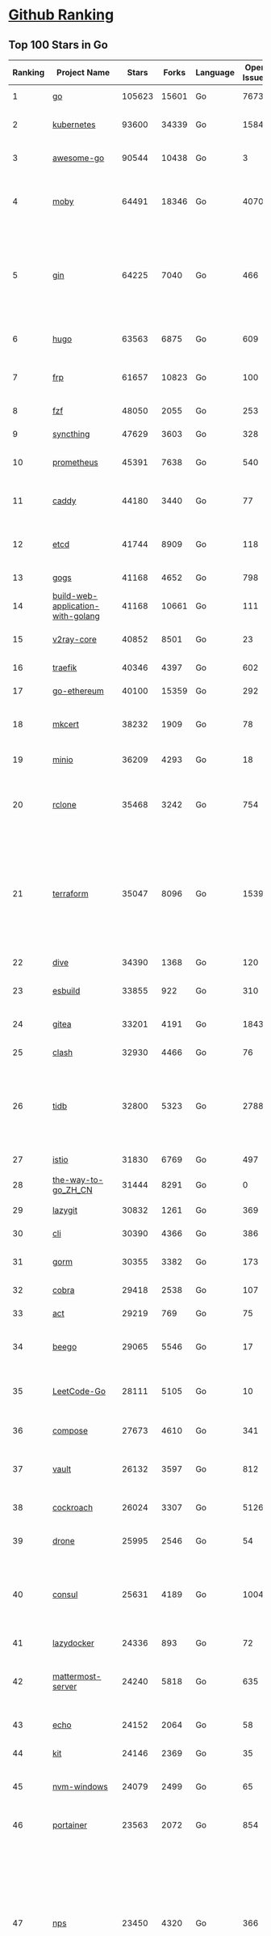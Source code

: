 [Github Ranking](../README.md)
==========

## Top 100 Stars in Go

| Ranking | Project Name | Stars | Forks | Language | Open Issues | Description | Last Commit |
| ------- | ------------ | ----- | ----- | -------- | ----------- | ----------- | ----------- |
| 1 | [go](https://github.com/golang/go) | 105623 | 15601 | Go | 7673 | The Go programming language | 2022-11-10T09:57:48Z |
| 2 | [kubernetes](https://github.com/kubernetes/kubernetes) | 93600 | 34339 | Go | 1584 | Production-Grade Container Scheduling and Management | 2022-11-10T11:49:46Z |
| 3 | [awesome-go](https://github.com/avelino/awesome-go) | 90544 | 10438 | Go | 3 | A curated list of awesome Go frameworks, libraries and software | 2022-11-08T18:15:01Z |
| 4 | [moby](https://github.com/moby/moby) | 64491 | 18346 | Go | 4070 | Moby Project - a collaborative project for the container ecosystem to assemble container-based systems | 2022-11-09T20:30:48Z |
| 5 | [gin](https://github.com/gin-gonic/gin) | 64225 | 7040 | Go | 466 | Gin is a HTTP web framework written in Go (Golang). It features a Martini-like API with much better performance -- up to 40 times faster. If you need smashing performance, get yourself some Gin. | 2022-11-10T01:45:42Z |
| 6 | [hugo](https://github.com/gohugoio/hugo) | 63563 | 6875 | Go | 609 | The world’s fastest framework for building websites. | 2022-11-09T08:01:55Z |
| 7 | [frp](https://github.com/fatedier/frp) | 61657 | 10823 | Go | 100 | A fast reverse proxy to help you expose a local server behind a NAT or firewall to the internet. | 2022-10-31T07:46:46Z |
| 8 | [fzf](https://github.com/junegunn/fzf) | 48050 | 2055 | Go | 253 | :cherry_blossom: A command-line fuzzy finder | 2022-11-10T07:23:50Z |
| 9 | [syncthing](https://github.com/syncthing/syncthing) | 47629 | 3603 | Go | 328 | Open Source Continuous File Synchronization | 2022-11-10T08:35:44Z |
| 10 | [prometheus](https://github.com/prometheus/prometheus) | 45391 | 7638 | Go | 540 | The Prometheus monitoring system and time series database. | 2022-11-10T10:31:57Z |
| 11 | [caddy](https://github.com/caddyserver/caddy) | 44180 | 3440 | Go | 77 | Fast and extensible multi-platform HTTP/1-2-3 web server with automatic HTTPS | 2022-11-09T14:25:15Z |
| 12 | [etcd](https://github.com/etcd-io/etcd) | 41744 | 8909 | Go | 118 | Distributed reliable key-value store for the most critical data of a distributed system | 2022-11-10T10:06:17Z |
| 13 | [gogs](https://github.com/gogs/gogs) | 41168 | 4652 | Go | 798 | Gogs is a painless self-hosted Git service | 2022-11-07T10:03:24Z |
| 14 | [build-web-application-with-golang](https://github.com/astaxie/build-web-application-with-golang) | 41168 | 10661 | Go | 111 | A golang ebook intro how to build a web with golang | 2022-11-08T18:19:51Z |
| 15 | [v2ray-core](https://github.com/v2ray/v2ray-core) | 40852 | 8501 | Go | 23 | A platform for building proxies to bypass network restrictions. | 2022-11-10T02:12:02Z |
| 16 | [traefik](https://github.com/traefik/traefik) | 40346 | 4397 | Go | 602 | The Cloud Native Application Proxy | 2022-11-09T12:12:31Z |
| 17 | [go-ethereum](https://github.com/ethereum/go-ethereum) | 40100 | 15359 | Go | 292 | Official Go implementation of the Ethereum protocol | 2022-11-10T09:39:01Z |
| 18 | [mkcert](https://github.com/FiloSottile/mkcert) | 38232 | 1909 | Go | 78 | A simple zero-config tool to make locally trusted development certificates with any names you'd like. | 2022-10-20T00:24:39Z |
| 19 | [minio](https://github.com/minio/minio) | 36209 | 4293 | Go | 18 | Multi-Cloud :cloud: Object Storage  | 2022-11-10T10:20:46Z |
| 20 | [rclone](https://github.com/rclone/rclone) | 35468 | 3242 | Go | 754 | "rsync for cloud storage" - Google Drive, S3, Dropbox, Backblaze B2, One Drive, Swift, Hubic, Wasabi, Google Cloud Storage, Yandex Files | 2022-11-10T11:52:59Z |
| 21 | [terraform](https://github.com/hashicorp/terraform) | 35047 | 8096 | Go | 1539 | Terraform enables you to safely and predictably create, change, and improve infrastructure. It is an open source tool that codifies APIs into declarative configuration files that can be shared amongst team members, treated as code, edited, reviewed, and versioned. | 2022-11-10T11:13:02Z |
| 22 | [dive](https://github.com/wagoodman/dive) | 34390 | 1368 | Go | 120 | A tool for exploring each layer in a docker image | 2022-11-09T00:54:59Z |
| 23 | [esbuild](https://github.com/evanw/esbuild) | 33855 | 922 | Go | 310 | An extremely fast JavaScript and CSS bundler and minifier | 2022-11-09T14:45:23Z |
| 24 | [gitea](https://github.com/go-gitea/gitea) | 33201 | 4191 | Go | 1843 | Git with a cup of tea, painless self-hosted git service | 2022-11-10T12:01:17Z |
| 25 | [clash](https://github.com/Dreamacro/clash) | 32930 | 4466 | Go | 76 | A rule-based tunnel in Go. | 2022-11-09T17:03:03Z |
| 26 | [tidb](https://github.com/pingcap/tidb) | 32800 | 5323 | Go | 2788 | TiDB is an open-source, cloud-native, distributed, MySQL-Compatible database for elastic scale and real-time analytics. Try free: https://tidbcloud.com/free-trial | 2022-11-10T11:36:29Z |
| 27 | [istio](https://github.com/istio/istio) | 31830 | 6769 | Go | 497 | Connect, secure, control, and observe services. | 2022-11-10T09:33:20Z |
| 28 | [the-way-to-go_ZH_CN](https://github.com/unknwon/the-way-to-go_ZH_CN) | 31444 | 8291 | Go | 0 | 《The Way to Go》中文译本，中文正式名《Go 入门指南》 | 2022-10-27T03:28:59Z |
| 29 | [lazygit](https://github.com/jesseduffield/lazygit) | 30832 | 1261 | Go | 369 | simple terminal UI for git commands | 2022-11-09T10:14:14Z |
| 30 | [cli](https://github.com/cli/cli) | 30390 | 4366 | Go | 386 | GitHub’s official command line tool | 2022-11-10T11:08:37Z |
| 31 | [gorm](https://github.com/go-gorm/gorm) | 30355 | 3382 | Go | 173 | The fantastic ORM library for Golang, aims to be developer friendly | 2022-11-10T08:30:32Z |
| 32 | [cobra](https://github.com/spf13/cobra) | 29418 | 2538 | Go | 107 | A Commander for modern Go CLI interactions | 2022-11-08T04:12:02Z |
| 33 | [act](https://github.com/nektos/act) | 29219 | 769 | Go | 75 | Run your GitHub Actions locally 🚀 | 2022-11-09T10:15:25Z |
| 34 | [beego](https://github.com/beego/beego) | 29065 | 5546 | Go | 17 | beego is an open-source, high-performance web framework for the Go programming language. | 2022-11-10T10:22:37Z |
| 35 | [LeetCode-Go](https://github.com/halfrost/LeetCode-Go) | 28111 | 5105 | Go | 10 | ✅ Solutions to LeetCode by Go, 100% test coverage, runtime beats 100% / LeetCode 题解 | 2022-10-31T22:53:59Z |
| 36 | [compose](https://github.com/docker/compose) | 27673 | 4610 | Go | 341 | Define and run multi-container applications with Docker | 2022-11-10T09:58:13Z |
| 37 | [vault](https://github.com/hashicorp/vault) | 26132 | 3597 | Go | 812 | A tool for secrets management, encryption as a service, and privileged access management | 2022-11-10T08:55:44Z |
| 38 | [cockroach](https://github.com/cockroachdb/cockroach) | 26024 | 3307 | Go | 5126 | CockroachDB - the open source, cloud-native distributed SQL database. | 2022-11-10T10:10:07Z |
| 39 | [drone](https://github.com/harness/drone) | 25995 | 2546 | Go | 54 | Drone is a Container-Native, Continuous Delivery Platform | 2022-11-05T09:53:18Z |
| 40 | [consul](https://github.com/hashicorp/consul) | 25631 | 4189 | Go | 1004 | Consul is a distributed, highly available, and data center aware solution to connect and configure applications across dynamic, distributed infrastructure. | 2022-11-10T01:34:31Z |
| 41 | [lazydocker](https://github.com/jesseduffield/lazydocker) | 24336 | 893 | Go | 72 | The lazier way to manage everything docker | 2022-11-10T09:18:54Z |
| 42 | [mattermost-server](https://github.com/mattermost/mattermost-server) | 24240 | 5818 | Go | 635 | Mattermost is an open source platform for secure collaboration across the entire software development lifecycle. | 2022-11-10T09:59:12Z |
| 43 | [echo](https://github.com/labstack/echo) | 24152 | 2064 | Go | 58 | High performance, minimalist Go web framework | 2022-11-06T14:01:46Z |
| 44 | [kit](https://github.com/go-kit/kit) | 24146 | 2369 | Go | 35 | A standard library for microservices. | 2022-08-26T00:50:32Z |
| 45 | [nvm-windows](https://github.com/coreybutler/nvm-windows) | 24079 | 2499 | Go | 65 | A node.js version management utility for Windows. Ironically written in Go. | 2022-11-01T16:48:28Z |
| 46 | [portainer](https://github.com/portainer/portainer) | 23563 | 2072 | Go | 854 | Making Docker and Kubernetes management easy. | 2022-11-10T03:41:36Z |
| 47 | [nps](https://github.com/ehang-io/nps) | 23450 | 4320 | Go | 366 | 一款轻量级、高性能、功能强大的内网穿透代理服务器。支持tcp、udp、socks5、http等几乎所有流量转发，可用来访问内网网站、本地支付接口调试、ssh访问、远程桌面，内网dns解析、内网socks5代理等等……，并带有功能强大的web管理端。a lightweight, high-performance, powerful intranet penetration proxy server, with a powerful web management terminal. | 2022-10-15T04:59:03Z |
| 48 | [iris](https://github.com/kataras/iris) | 23187 | 2437 | Go | 70 | The fastest HTTP/2 Go Web Framework. New, modern, easy to learn. Fast development with Code you control. Unbeatable cost-performance ratio :leaves: :rocket: \| 谢谢 \| #golang | 2022-11-09T22:32:25Z |
| 49 | [fiber](https://github.com/gofiber/fiber) | 23187 | 1196 | Go | 33 | ⚡️ Express inspired web framework written in Go | 2022-11-10T07:06:02Z |
| 50 | [photoprism](https://github.com/photoprism/photoprism) | 23181 | 1310 | Go | 307 | AI-Powered Photos App for the Decentralized Web 🌈💎✨ | 2022-11-10T08:32:56Z |
| 51 | [helm](https://github.com/helm/helm) | 23009 | 6449 | Go | 279 | The Kubernetes Package Manager | 2022-11-10T11:15:20Z |
| 52 | [nsq](https://github.com/nsqio/nsq) | 22905 | 2810 | Go | 53 | A realtime distributed messaging platform | 2022-10-24T03:20:26Z |
| 53 | [faas](https://github.com/openfaas/faas) | 22315 | 1810 | Go | 23 | OpenFaaS - Serverless Functions Made Simple | 2022-10-24T17:24:51Z |
| 54 | [ngrok](https://github.com/inconshreveable/ngrok) | 22310 | 4113 | Go | 203 | Introspected tunnels to localhost | 2022-08-23T07:11:57Z |
| 55 | [hub](https://github.com/github/hub) | 22138 | 2347 | Go | 232 | A command-line tool that makes git easier to use with GitHub. | 2022-11-04T08:31:55Z |
| 56 | [logrus](https://github.com/sirupsen/logrus) | 21611 | 2186 | Go | 4 | Structured, pluggable logging for Go. | 2022-11-09T06:51:49Z |
| 57 | [k3s](https://github.com/k3s-io/k3s) | 21438 | 1889 | Go | 352 | Lightweight Kubernetes | 2022-11-09T18:50:16Z |
| 58 | [docker_practice](https://github.com/yeasy/docker_practice) | 21357 | 5405 | Go | 4 | Learn and understand Docker&Container technologies, with real DevOps practice! | 2022-10-22T18:29:13Z |
| 59 | [viper](https://github.com/spf13/viper) | 21158 | 1778 | Go | 343 | Go configuration with fangs | 2022-11-08T12:33:32Z |
| 60 | [croc](https://github.com/schollz/croc) | 21140 | 924 | Go | 87 | Easily and securely send things from one computer to another :crocodile: :package: | 2022-11-03T23:05:30Z |
| 61 | [docker_practice](https://github.com/yeasy/docker_practice) | 21357 | 5405 | Go | 4 | Learn and understand Docker&Container technologies, with real DevOps practice! | 2022-10-22T18:29:13Z |
| 62 | [viper](https://github.com/spf13/viper) | 21158 | 1778 | Go | 343 | Go configuration with fangs | 2022-11-08T12:33:32Z |
| 63 | [croc](https://github.com/schollz/croc) | 21140 | 924 | Go | 87 | Easily and securely send things from one computer to another :crocodile: :package: | 2022-11-03T23:05:30Z |
| 64 | [micro](https://github.com/zyedidia/micro) | 20590 | 1071 | Go | 645 | A modern and intuitive terminal-based text editor | 2022-11-06T01:30:58Z |
| 65 | [go-patterns](https://github.com/tmrts/go-patterns) | 20444 | 1912 | Go | 13 | Curated list of Go design patterns, recipes and idioms | 2022-08-07T21:44:59Z |
| 66 | [vegeta](https://github.com/tsenart/vegeta) | 20425 | 1256 | Go | 86 | HTTP load testing tool and library. It's over 9000! | 2022-10-26T23:46:30Z |
| 67 | [rancher](https://github.com/rancher/rancher) | 20159 | 2685 | Go | 2149 | Complete container management platform | 2022-11-10T07:54:26Z |
| 68 | [dapr](https://github.com/dapr/dapr) | 19780 | 1555 | Go | 330 | Dapr is a portable, event-driven, runtime for building distributed applications across cloud and edge. | 2022-11-10T09:18:18Z |
| 69 | [go-micro](https://github.com/go-micro/go-micro) | 19638 | 2201 | Go | 59 | A Go microservices framework | 2022-11-09T03:28:39Z |
| 70 | [delve](https://github.com/go-delve/delve) | 19471 | 1970 | Go | 104 | Delve is a debugger for the Go programming language. | 2022-11-09T18:05:26Z |
| 71 | [lux](https://github.com/iawia002/lux) | 19438 | 2337 | Go | 398 | 👾 Fast and simple video download library and CLI tool written in Go | 2022-11-07T10:14:14Z |
| 72 | [cli](https://github.com/urfave/cli) | 19268 | 1632 | Go | 57 | A simple, fast, and fun package for building command line apps in Go | 2022-11-10T01:39:20Z |
| 73 | [kratos](https://github.com/go-kratos/kratos) | 19230 | 3668 | Go | 85 | Your ultimate Go microservices framework for the cloud-native era. | 2022-11-10T06:08:29Z |
| 74 | [v2ray-core](https://github.com/v2fly/v2ray-core) | 19046 | 3155 | Go | 57 | A platform for building proxies to bypass network restrictions. | 2022-11-10T09:12:26Z |
| 75 | [fyne](https://github.com/fyne-io/fyne) | 18699 | 1035 | Go | 454 | Cross platform GUI in Go inspired by Material Design | 2022-11-09T20:26:40Z |
| 76 | [learn-go-with-tests](https://github.com/quii/learn-go-with-tests) | 18688 | 2454 | Go | 27 | Learn Go with test-driven development | 2022-11-04T06:28:21Z |
| 77 | [fasthttp](https://github.com/valyala/fasthttp) | 18656 | 1559 | Go | 48 | Fast HTTP package for Go. Tuned for high performance. Zero memory allocations in hot paths. Up to 10x faster than net/http | 2022-11-09T20:03:48Z |
| 78 | [harbor](https://github.com/goharbor/harbor) | 18638 | 4196 | Go | 528 | An open source trusted cloud native registry project that stores, signs, and scans content. | 2022-11-10T11:53:23Z |
| 79 | [dgraph](https://github.com/dgraph-io/dgraph) | 18620 | 1413 | Go | 108 | Native GraphQL Database with graph backend | 2022-11-10T08:46:57Z |
| 80 | [k6](https://github.com/grafana/k6) | 18538 | 965 | Go | 362 | A modern load testing tool, using Go and JavaScript - https://k6.io | 2022-11-10T08:04:23Z |
| 81 | [k9s](https://github.com/derailed/k9s) | 18535 | 1177 | Go | 322 | 🐶 Kubernetes CLI To Manage Your Clusters In Style! | 2022-11-10T07:46:00Z |
| 82 | [restic](https://github.com/restic/restic) | 18430 | 1221 | Go | 345 | Fast, secure, efficient backup program | 2022-11-10T10:34:59Z |
| 83 | [websocket](https://github.com/gorilla/websocket) | 18350 | 3048 | Go | 26 | A fast, well-tested and widely used WebSocket implementation for Go. | 2022-10-26T17:35:13Z |
| 84 | [colly](https://github.com/gocolly/colly) | 18203 | 1496 | Go | 132 | Elegant Scraper and Crawler Framework for Golang | 2022-11-07T00:05:55Z |
| 85 | [testify](https://github.com/stretchr/testify) | 18148 | 1366 | Go | 256 | A toolkit with common assertions and mocks that plays nicely with the standard library | 2022-11-08T14:51:48Z |
| 86 | [filebrowser](https://github.com/filebrowser/filebrowser) | 17653 | 2191 | Go | 56 | 📂 Web File Browser | 2022-11-07T08:55:33Z |
| 87 | [mux](https://github.com/gorilla/mux) | 17640 | 1599 | Go | 10 | A powerful HTTP router and URL matcher for building Go web servers with 🦍 | 2022-10-09T14:48:05Z |
| 88 | [loki](https://github.com/grafana/loki) | 17574 | 2300 | Go | 544 | Like Prometheus, but for logs. | 2022-11-10T11:04:48Z |
| 89 | [zap](https://github.com/uber-go/zap) | 17359 | 1238 | Go | 87 | Blazing fast, structured, leveled logging in Go. | 2022-11-06T21:00:46Z |
| 90 | [gotty](https://github.com/yudai/gotty) | 17265 | 1314 | Go | 100 | Share your terminal as a web application | 2022-11-08T12:31:28Z |
| 91 | [grpc-go](https://github.com/grpc/grpc-go) | 17085 | 3812 | Go | 140 | The Go language implementation of gRPC. HTTP/2 based RPC | 2022-11-10T09:25:26Z |
| 92 | [jaeger](https://github.com/jaegertracing/jaeger) | 16681 | 2011 | Go | 306 | CNCF Jaeger, a Distributed Tracing Platform | 2022-11-10T11:28:10Z |
| 93 | [xbar](https://github.com/matryer/xbar) | 16421 | 643 | Go | 123 | Put the output from any script or program into your macOS Menu Bar (the BitBar reboot) | 2022-10-21T13:02:38Z |
| 94 | [websocketd](https://github.com/joewalnes/websocketd) | 16401 | 983 | Go | 37 | Turn any program that uses STDIN/STDOUT into a WebSocket server. Like inetd, but for WebSockets.  | 2022-11-04T12:31:01Z |
| 95 | [Cloudreve](https://github.com/cloudreve/Cloudreve) | 16352 | 2840 | Go | 247 | 🌩支持多家云存储的云盘系统 (Self-hosted file management and sharing system, supports multiple storage providers) | 2022-11-05T16:46:17Z |
| 96 | [learngo](https://github.com/inancgumus/learngo) | 16318 | 2126 | Go | 0 | ❤️ 1000+ Hand-Crafted Go Examples, Exercises, and Quizzes. 🚀 Learn Go by fixing 1000+ tiny programs. | 2022-10-17T15:53:13Z |
| 97 | [goreplay](https://github.com/buger/goreplay) | 16314 | 1661 | Go | 251 | GoReplay is an open-source tool for capturing and replaying live HTTP traffic into a test environment in order to continuously test your system with real data. It can be used to increase confidence in code deployments, configuration changes and infrastructure changes. | 2022-11-09T19:20:32Z |
| 98 | [pocketbase](https://github.com/pocketbase/pocketbase) | 16252 | 569 | Go | 43 | Open Source realtime backend in 1 file | 2022-11-09T18:18:23Z |
| 99 | [podman](https://github.com/containers/podman) | 15840 | 1683 | Go | 339 | Podman: A tool for managing OCI containers and pods. | 2022-11-10T11:33:34Z |
| 100 | [redis](https://github.com/go-redis/redis) | 15838 | 1914 | Go | 151 | Type-safe Redis client for Golang | 2022-11-09T13:52:55Z |

